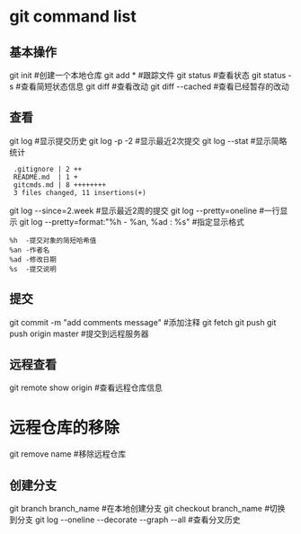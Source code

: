 # git command list
## 基本操作
git init            #创建一个本地仓库
git add *           #跟踪文件
git status          #查看状态
git status -s       #查看简短状态信息
git diff            #查看改动
git diff --cached   #查看已经暂存的改动

## 查看
git log             #显示提交历史
git log -p -2       #显示最近2次提交
git log --stat      #显示简略统计
```
 .gitignore | 2 ++
 README.md  | 1 +
 gitcmds.md | 8 ++++++++
 3 files changed, 11 insertions(+)
```
git log --since=2.week #显示最近2周的提交
git log --pretty=oneline #一行显示
git log --pretty=format:"%h - %an, %ad : %s" #指定显示格式
```
%h  -提交对象的简短哈希值
%an -作者名
%ad -修改日期
%s  -提交说明
```

## 提交
git commit -m "add comments message"    #添加注释
git fetch
git push
git push origin master                  #提交到远程服务器

## 远程查看
git remote show origin                  #查看远程仓库信息

# 远程仓库的移除
git remove name                         #移除远程仓库

## 创建分支
git branch branch_name #在本地创建分支
git checkout branch_name #切换到分支
git log --oneline --decorate --graph --all #查看分叉历史


